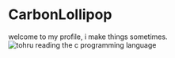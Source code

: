 # CarbonLollipop

welcome to my profile, i make things sometimes.  
![tohru reading the c programming language](https://raw.githubusercontent.com/cat-milk/Anime-Girls-Holding-Programming-Books/2d1af6cdb7afb7d62d037e987c0d31a79777efe9/C/Tohru_Reading_C_Programming_Language.png)
